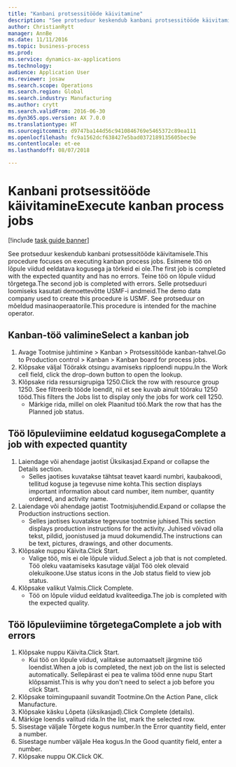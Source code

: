 ```yaml
--- 
title: "Kanbani protsessitööde käivitamine"
description: "See protseduur keskendub kanbani protsessitööde käivitamisele."
author: ChristianRytt
manager: AnnBe
ms.date: 11/11/2016
ms.topic: business-process
ms.prod: 
ms.service: dynamics-ax-applications
ms.technology: 
audience: Application User
ms.reviewer: josaw
ms.search.scope: Operations
ms.search.region: Global
ms.search.industry: Manufacturing
ms.author: crytt
ms.search.validFrom: 2016-06-30
ms.dyn365.ops.version: AX 7.0.0
ms.translationtype: HT
ms.sourcegitcommit: d9747ba144d56c9410846769e5465372c89ea111
ms.openlocfilehash: fc9a1562dcf638427e5bad0372189135605bec9e
ms.contentlocale: et-ee
ms.lasthandoff: 08/07/2018

---
```

# <a name="execute-kanban-process-jobs"></a><span data-ttu-id="3a1cf-103">Kanbani protsessitööde käivitamine</span><span class="sxs-lookup"><span data-stu-id="3a1cf-103">Execute kanban process jobs</span></span>

[!include [task guide banner](../../includes/task-guide-banner.md)]

<span data-ttu-id="3a1cf-104">See protseduur keskendub kanbani protsessitööde käivitamisele.</span><span class="sxs-lookup"><span data-stu-id="3a1cf-104">This procedure focuses on executing kanban process jobs.</span></span> <span data-ttu-id="3a1cf-105">Esimene töö on lõpule viidud eeldatava kogusega ja tõrkeid ei ole.</span><span class="sxs-lookup"><span data-stu-id="3a1cf-105">The first job is completed with the expected quantity and has no errors.</span></span> <span data-ttu-id="3a1cf-106">Teine töö on lõpule viidud tõrgetega.</span><span class="sxs-lookup"><span data-stu-id="3a1cf-106">The second job is completed with errors.</span></span> <span data-ttu-id="3a1cf-107">Selle protseduuri loomiseks kasutati demoettevõtte USMF-i andmeid.</span><span class="sxs-lookup"><span data-stu-id="3a1cf-107">The demo data company used to create this procedure is USMF.</span></span> <span data-ttu-id="3a1cf-108">See protseduur on mõeldud masinaoperaatorile.</span><span class="sxs-lookup"><span data-stu-id="3a1cf-108">This procedure is intended for the machine operator.</span></span>


## <a name="select-a-kanban-job"></a><span data-ttu-id="3a1cf-109">Kanban-töö valimine</span><span class="sxs-lookup"><span data-stu-id="3a1cf-109">Select a kanban job</span></span>
1. <span data-ttu-id="3a1cf-110">Avage Tootmise juhtimine > Kanban > Protsessitööde kanban-tahvel.</span><span class="sxs-lookup"><span data-stu-id="3a1cf-110">Go to Production control > Kanban > Kanban board for process jobs.</span></span>
2. <span data-ttu-id="3a1cf-111">Klõpsake väljal Töörakk otsingu avamiseks ripploendi nuppu.</span><span class="sxs-lookup"><span data-stu-id="3a1cf-111">In the Work cell field, click the drop-down button to open the lookup.</span></span>
3. <span data-ttu-id="3a1cf-112">Klõpsake rida ressursigrupiga 1250.</span><span class="sxs-lookup"><span data-stu-id="3a1cf-112">Click the row with resource group 1250.</span></span> <span data-ttu-id="3a1cf-113">See filtreerib tööde loendit, nii et see kuvab ainult tööraku 1250 tööd.</span><span class="sxs-lookup"><span data-stu-id="3a1cf-113">This filters the Jobs list to display only the jobs for work cell 1250.</span></span>
    * <span data-ttu-id="3a1cf-114">Märkige rida, millel on olek Plaanitud töö.</span><span class="sxs-lookup"><span data-stu-id="3a1cf-114">Mark the row that has the Planned job status.</span></span>  

## <a name="complete-a-job-with-expected-quantity"></a><span data-ttu-id="3a1cf-115">Töö lõpuleviimine eeldatud kogusega</span><span class="sxs-lookup"><span data-stu-id="3a1cf-115">Complete a job with expected quantity</span></span>
1. <span data-ttu-id="3a1cf-116">Laiendage või ahendage jaotist Üksikasjad.</span><span class="sxs-lookup"><span data-stu-id="3a1cf-116">Expand or collapse the Details section.</span></span>
    * <span data-ttu-id="3a1cf-117">Selles jaotises kuvatakse tähtsat teavet kaardi numbri, kaubakoodi, tellitud koguse ja tegevuse nime kohta.</span><span class="sxs-lookup"><span data-stu-id="3a1cf-117">This section displays important information about card number, item number, quantity ordered, and activity name.</span></span>  
2. <span data-ttu-id="3a1cf-118">Laiendage või ahendage jaotist Tootmisjuhendid.</span><span class="sxs-lookup"><span data-stu-id="3a1cf-118">Expand or collapse the Production instructions section.</span></span>
    * <span data-ttu-id="3a1cf-119">Selles jaotises kuvatakse tegevuse tootmise juhised.</span><span class="sxs-lookup"><span data-stu-id="3a1cf-119">This section displays production instructions for the activity.</span></span> <span data-ttu-id="3a1cf-120">Juhised võivad olla tekst, pildid, joonistused ja muud dokumendid.</span><span class="sxs-lookup"><span data-stu-id="3a1cf-120">The instructions can be text, pictures, drawings, and other documents.</span></span>  
3. <span data-ttu-id="3a1cf-121">Klõpsake nuppu Käivita.</span><span class="sxs-lookup"><span data-stu-id="3a1cf-121">Click Start.</span></span>
    * <span data-ttu-id="3a1cf-122">Valige töö, mis ei ole lõpule viidud.</span><span class="sxs-lookup"><span data-stu-id="3a1cf-122">Select a job that is not completed.</span></span> <span data-ttu-id="3a1cf-123">Töö oleku vaatamiseks kasutage väljal Töö olek olevaid olekuikoone.</span><span class="sxs-lookup"><span data-stu-id="3a1cf-123">Use status icons in the Job status field to view job status.</span></span>      
4. <span data-ttu-id="3a1cf-124">Klõpsake valikut Valmis.</span><span class="sxs-lookup"><span data-stu-id="3a1cf-124">Click Complete.</span></span>
    * <span data-ttu-id="3a1cf-125">Töö on lõpule viidud eeldatud kvaliteediga.</span><span class="sxs-lookup"><span data-stu-id="3a1cf-125">The job is completed with the expected quality.</span></span>  

## <a name="complete-a-job-with-errors"></a><span data-ttu-id="3a1cf-126">Töö lõpuleviimine tõrgetega</span><span class="sxs-lookup"><span data-stu-id="3a1cf-126">Complete a job with errors</span></span>
1. <span data-ttu-id="3a1cf-127">Klõpsake nuppu Käivita.</span><span class="sxs-lookup"><span data-stu-id="3a1cf-127">Click Start.</span></span>
    * <span data-ttu-id="3a1cf-128">Kui töö on lõpule viidud, valitakse automaatselt järgmine töö loendist.</span><span class="sxs-lookup"><span data-stu-id="3a1cf-128">When a job is completed, the next job on the list is selected automatically.</span></span> <span data-ttu-id="3a1cf-129">Sellepärast ei pea te valima tööd enne nupu Start klõpsamist.</span><span class="sxs-lookup"><span data-stu-id="3a1cf-129">This is why you don't need to select a job before you click Start.</span></span>  
2. <span data-ttu-id="3a1cf-130">Klõpsake toimingupaanil suvandit Tootmine.</span><span class="sxs-lookup"><span data-stu-id="3a1cf-130">On the Action Pane, click Manufacture.</span></span>
3. <span data-ttu-id="3a1cf-131">Klõpsake käsku Lõpeta (üksikasjad).</span><span class="sxs-lookup"><span data-stu-id="3a1cf-131">Click Complete (details).</span></span>
4. <span data-ttu-id="3a1cf-132">Märkige loendis valitud rida.</span><span class="sxs-lookup"><span data-stu-id="3a1cf-132">In the list, mark the selected row.</span></span>
5. <span data-ttu-id="3a1cf-133">Sisestage väljale Tõrgete kogus number.</span><span class="sxs-lookup"><span data-stu-id="3a1cf-133">In the Error quantity field, enter a number.</span></span>
6. <span data-ttu-id="3a1cf-134">Sisestage number väljale Hea kogus.</span><span class="sxs-lookup"><span data-stu-id="3a1cf-134">In the Good quantity field, enter a number.</span></span>
7. <span data-ttu-id="3a1cf-135">Klõpsake nuppu OK.</span><span class="sxs-lookup"><span data-stu-id="3a1cf-135">Click OK.</span></span>


